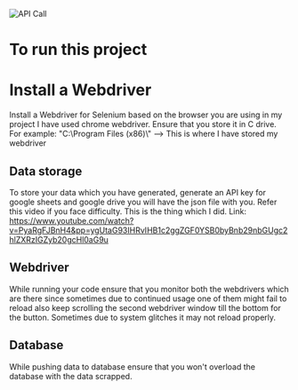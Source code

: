 ![API Call](https://github.com/Nitish36/Shopclues-Crawler/assets/91598274/74b48f49-b11c-4c4d-a100-d9e8fe93c0d8)

# To run this project
# Install a Webdriver
Install a Webdriver for Selenium based on the browser you are using in my project I have used chrome webdriver. Ensure that you store it in C drive.
For example: "C:\\Program Files (x86)\\" --> This is where I have stored my webdriver

## Data storage
To store your data which you have generated, generate an API key for google sheets and google drive you will have the json file with you. Refer this video if you face difficulty. This is the thing which I did.
Link: https://www.youtube.com/watch?v=PyaRgFJBnH4&pp=ygUtaG93IHRvIHB1c2ggZGF0YSB0byBnb29nbGUgc2hlZXRzIGZyb20gcHl0aG9u

## Webdriver
While running your code ensure that you monitor both the webdrivers which are there since sometimes due to continued usage one of them might fail to reload also keep scrolling the second webdriver window till the bottom for the button. Sometimes due to system glitches it may not reload properly.

## Database
While pushing data to database ensure that you won't overload the database with the data scrapped.
